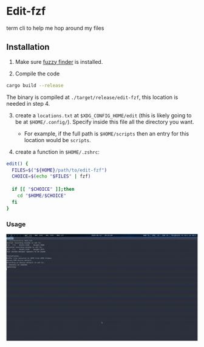 # Edit-fzf

term cli to help me hop around my files

## Installation

1. Make sure [fuzzy finder](https://github.com/junegunn/fzf) is installed.

2. Compile the code

```sh
cargo build --release
```

The binary is compiled at `./target/release/edit-fzf`, this location is needed
in step 4.

3. create a `locations.txt` at `$XDG_CONFIG_HOME/edit` (this is likely going
   to be at `$HOME/.config/`). Specify inside this file all the directory you
   want.

   - For example, if the full path is `$HOME/scripts` then an entry
     for this location would be `scripts`.

4. create a function in `$HOME/.zshrc`:

```sh
edit() {
  FILES=$("${HOME}/path/to/edit-fzf")
  CHOICE=$(echo "$FILES" | fzf)

  if [[ "$CHOICE" ]];then
    cd "$HOME/$CHOICE"
  fi
}
```

### Usage
![usage](./example/usage.gif)
